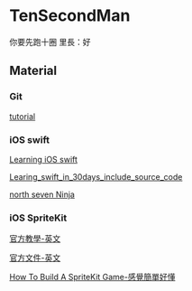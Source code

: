 # TenSecondMan
你要先跑十圈
里長：好
## Material
### Git
[tutorial](https://github.com/doggy8088/Learn-Git-in-30-days/tree/master/zh-tw)
### iOS swift
[Learning iOS swift](http://www.codedata.com.tw/mobile/swift-tutorial-class-1-xcode-helloworld)

[Learing_swift_in_30days_include_source_code](https://github.com/allenwong/30DaysofSwift)

[north seven Ninja](https://github.com/BakerLi/Ninja)
### iOS SpriteKit
[官方教學-英文](https://developer.apple.com/library/content/documentation/Swift/Conceptual/Swift_Programming_Language/TheBasics.html#//apple_ref/doc/uid/TP40014097-CH5-ID309)

[官方文件-英文](https://developer.apple.com/library/content/documentation/GraphicsAnimation/Conceptual/SpriteKit_PG/Physics/Physics.html)

[How To Build A SpriteKit Game-感覺簡單好懂](https://www.smashingmagazine.com/2016/11/how-to-build-a-spritekit-game-in-swift-3-part-1/)  
